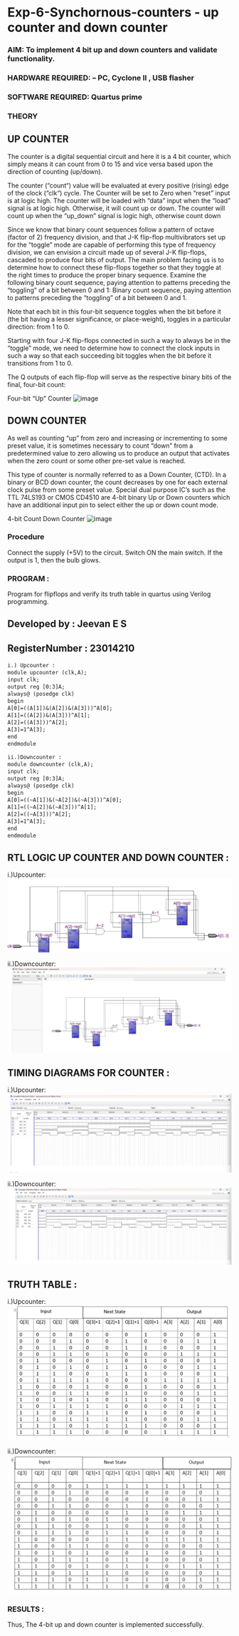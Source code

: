 # Exp-6-Synchornous-counters - up counter and down counter 
### AIM: To implement 4 bit up and down counters and validate  functionality.
### HARDWARE REQUIRED:  – PC, Cyclone II , USB flasher
### SOFTWARE REQUIRED:   Quartus prime
### THEORY 

## UP COUNTER 
The counter is a digital sequential circuit and here it is a 4 bit counter, which simply means it can count from 0 to 15 and vice versa based upon the direction of counting (up/down). 

The counter (“count“) value will be evaluated at every positive (rising) edge of the clock (“clk“) cycle.
The Counter will be set to Zero when “reset” input is at logic high.
The counter will be loaded with “data” input when the “load” signal is at logic high. Otherwise, it will count up or down.
The counter will count up when the “up_down” signal is logic high, otherwise count down

Since we know that binary count sequences follow a pattern of octave (factor of 2) frequency division, and that J-K flip-flop multivibrators set up for the “toggle” mode are capable of performing this type of frequency division, we can envision a circuit made up of several J-K flip-flops, cascaded to produce four bits of output.
The main problem facing us is to determine how to connect these flip-flops together so that they toggle at the right times to produce the proper binary sequence.
Examine the following binary count sequence, paying attention to patterns preceding the “toggling” of a bit between 0 and 1:
Binary count sequence, paying attention to patterns preceding the “toggling” of a bit between 0 and 1.

Note that each bit in this four-bit sequence toggles when the bit before it (the bit having a lesser significance, or place-weight), toggles in a particular direction: from 1 to 0.

Starting with four J-K flip-flops connected in such a way to always be in the “toggle” mode, we need to determine how to connect the clock inputs in such a way so that each succeeding bit toggles when the bit before it transitions from 1 to 0.

The Q outputs of each flip-flop will serve as the respective binary bits of the final, four-bit count:

Four-bit “Up” Counter
![image](https://user-images.githubusercontent.com/36288975/169644758-b2f4339d-9532-40c5-af40-8f4f8c942e2c.png)

## DOWN COUNTER 

As well as counting “up” from zero and increasing or incrementing to some preset value, it is sometimes necessary to count “down” from a predetermined value to zero allowing us to produce an output that activates when the zero count or some other pre-set value is reached.

This type of counter is normally referred to as a Down Counter, (CTD). In a binary or BCD down counter, the count decreases by one for each external clock pulse from some preset value. Special dual purpose IC’s such as the TTL 74LS193 or CMOS CD4510 are 4-bit binary Up or Down counters which have an additional input pin to select either the up or down count mode.

4-bit Count Down Counter
![image](https://user-images.githubusercontent.com/36288975/169644844-1a14e123-7228-4ed8-81a9-eb937dff4ac8.png)

### Procedure
Connect the supply (+5V) to the circuit. Switch ON the main switch. If the output is 1, then the bulb
glows.

### PROGRAM :

Program for flipflops  and verify its truth table in quartus using Verilog programming.

## Developed by : Jeevan E S
## RegisterNumber : 23014210
```
i.) Upcounter :
module upcounter (clk,A);
input clk;
output reg [0:3]A;
always@ (posedge clk)
begin
A[0]=((A[1])&(A[2])&(A[3]))^A[0];
A[1]=((A[2])&(A[3]))^A[1];
A[2]=((A[3]))^A[2];
A[3]=1^A[3];
end
endmodule
```

```
ii.)Downcounter :
module downcounter (clk,A);
input clk;
output reg [0:3]A;
always@ (posedge clk)
begin
A[0]=((~A[1])&(~A[2])&(~A[3]))^A[0];
A[1]=((~A[2])&(~A[3]))^A[1];
A[2]=((~A[3]))^A[2];
A[3]=1^A[3];
end
endmodule
```

## RTL LOGIC UP COUNTER AND DOWN COUNTER :

i.)Upcounter:
![upcounterrtl](/UPcoun.png)

ii.)Downcounter:
![downcounterrtl](/DWcoun.png)

## TIMING DIAGRAMS FOR COUNTER :

i.)Upcounter:
![upcountertd](/RTLup.png)

ii.)Downcounter:
![downcountertd](/RTLdown.png)

## TRUTH TABLE :

i.)Upcounter:
![upcountertt](/UPT.png)

ii.)Downcounter:
![downcountertt](/DWT.png)

### RESULTS :
Thus, The 4-bit up and down counter is implemented successfully.
